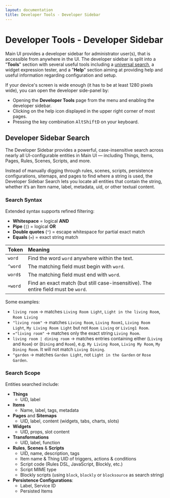```yaml
---
layout: documentation
title: Developer Tools - Developer Sidebar
---
```


# Developer Tools - Developer Sidebar

<!-- START MAINUI SIDEBAR DOC - DO NOT REMOVE -->
Main UI provides a developer sidebar for administrator user(s), that is accessible from anywhere in the UI.
The developer sidebar is split into a "**Tools**" section with several useful tools including a [universal search]({{base}}/mainui/developer/sidebar.html#developer-sidebar-search), a widget expression tester,
and a "**Help**" section aiming at providing help and useful information regarding configuration and setup.
<!-- END MAINUI SIDEBAR DOC - DO NOT REMOVE -->

If your device's screen is wide enough (it has to be at least 1280 pixels wide), you can open the developer side-panel by:

- Opening the **Developer Tools** page from the menu and enabling the developer sidebar.
- Clicking on the help icon displayed in the upper right corner of most pages.
- Pressing the key combination <kbd>Alt</kbd><kbd>Shift</kbd><kbd>D</kbd> on your keyboard.

## Developer Sidebar Search

The Developer Sidebar provides a powerful, case-insensitive search across nearly all UI-configurable entities in Main UI — including Things, Items, Pages, Rules, Scenes, Scripts, and more.

Instead of manually digging through rules, scenes, scripts, persistence configurations, sitemaps, and pages to find where a string is used, the Developer Sidebar Search lets you locate all entities that contain the string, whether it’s an Item name, label, metadata, uid, or other textual content.

### Search Syntax

Extended syntax supports refined filtering:

- **Whitespace** = logical **AND**
- **Pipe** (`|`) = logical **OR**
- **Double quotes** (`"`) = escape whitespace for partial exact match
- **Equals** (`=`) = exact string match

| Token   | Meaning                                                                            |
|:--------|:-----------------------------------------------------------------------------------|
| `word`  | Find the word `word` anywhere within the text.                                     |
| `^word` | The matching field must begin with `word`.                                         |
| `word$` | The matching field must end with `word`.                                           |
| `=word` | Find an exact match (but still case-insensitive). The entire field must be `word`. |

Some examples:

- `living room` -> matches `Living Room Light`, `Light in the living Room`, `Room Living`
- `"living room"` -> matches `Living Room`, `Living Room1`, `Living Room Light`, `My Living Room Light` but not `Room Living` or `Living1 Room`.
- `="living room"` -> matches only the exact string `Living Room`.
- `living room | dining room` -> matches entries containing either (`Living` and `Room`) or (`Dining` and `Room`), e.g. `My Living Room`, `Living My Room`, `My Dining Room`.
  It will not match `Living Dining`.
- `^garden` -> matches `Garden Light`, not `Light in the Garden` or `Rose Garden`.

### Search Scope

Entities searched include:

- **Things**
  - UID, label
- **Items**
  - Name, label, tags, metadata
- **Pages** and **Sitemaps**
  - UID, label, content (widgets, tabs, charts, slots)
- **Widgets**
  - UID, props, slot content
- **Transformations**
  - UID, label, function
- **Rules**, **Scenes** & **Scripts**
  - UID, name, description, tags
  - Item name & Thing UID of triggers, actions & conditions
  - Script code (Rules DSL, JavaScript, Blockly, etc.)
  - Script MIME type
  - Blockly scripts (using `block`, `blockly` or `blocksource` as search string)
- **Persistence Configurations**:
  - Label, Service ID
  - Persisted Items
